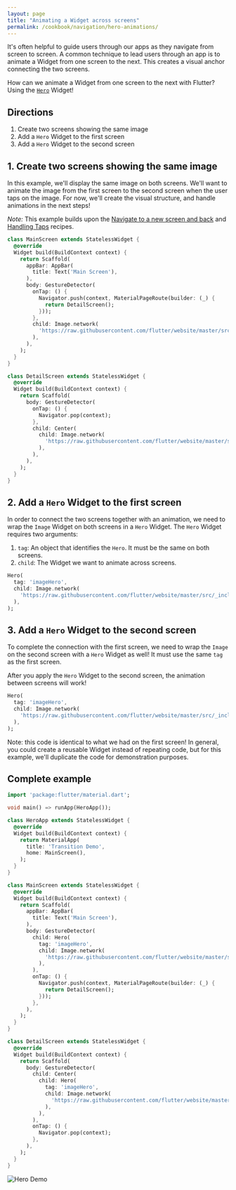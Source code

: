 ```yaml
---
layout: page
title: "Animating a Widget across screens"
permalink: /cookbook/navigation/hero-animations/
---
```


It's often helpful to guide users through our apps as they navigate from screen
to screen. A common technique to lead users through an app is to animate a 
Widget from one screen to the next. This creates a visual anchor connecting
the two screens.

How can we animate a Widget from one screen to the next with Flutter? Using the 
[`Hero`](https://docs.flutter.io/flutter/widgets/Hero-class.html) Widget!  

## Directions

  1. Create two screens showing the same image
  2. Add a `Hero` Widget to the first screen
  3. Add a `Hero` Widget to the second screen

## 1. Create two screens showing the same image

In this example, we'll display the same image on both screens. We'll want to 
animate the image from the first screen to the second screen when the user taps 
on the image. For now, we'll create the visual structure, and handle animations 
in the next steps!

*Note:* This example builds upon the 
[Navigate to a new screen and back](/cookbook/navigation/navigation-basics/) 
and [Handling Taps](/cookbook/gestures/handling-taps/) recipes. 

```dart
class MainScreen extends StatelessWidget {
  @override
  Widget build(BuildContext context) {
    return Scaffold(
      appBar: AppBar(
        title: Text('Main Screen'),
      ),
      body: GestureDetector(
        onTap: () {
          Navigator.push(context, MaterialPageRoute(builder: (_) {
            return DetailScreen();
          }));
        },
        child: Image.network(
          'https://raw.githubusercontent.com/flutter/website/master/src/_includes/code/layout/lakes/images/lake.jpg',
        ),
      ),
    );
  }
}

class DetailScreen extends StatelessWidget {
  @override
  Widget build(BuildContext context) {
    return Scaffold(
      body: GestureDetector(
        onTap: () {
          Navigator.pop(context);
        },
        child: Center(
          child: Image.network(
            'https://raw.githubusercontent.com/flutter/website/master/src/_includes/code/layout/lakes/images/lake.jpg',
          ),
        ),
      ),
    );
  }
}
```

## 2. Add a `Hero` Widget to the first screen

In order to connect the two screens together with an animation, we need to wrap
the `Image` Widget on both screens in a `Hero` Widget. The `Hero` Widget 
requires two arguments:

  1. `tag`: An object that identifies the `Hero`. It must be the same on both 
  screens.
  2. `child`: The Widget we want to animate across screens.
  
<!-- skip -->
```dart
Hero(
  tag: 'imageHero',
  child: Image.network(
    'https://raw.githubusercontent.com/flutter/website/master/src/_includes/code/layout/lakes/images/lake.jpg',
  ),
);
```  

## 3. Add a `Hero` Widget to the second screen

To complete the connection with the first screen, we need to wrap the `Image` 
on the second screen with a `Hero` Widget as well! It must use the same `tag` 
as the first screen.

After you apply the `Hero` Widget to the second screen, the animation between 
screens will work!

<!-- skip -->
```dart
Hero(
  tag: 'imageHero',
  child: Image.network(
    'https://raw.githubusercontent.com/flutter/website/master/src/_includes/code/layout/lakes/images/lake.jpg',
  ),
);
```

Note: this code is identical to what we had on the first screen! In general, you 
could create a reusable Widget instead of repeating code, but for this example, 
we'll duplicate the code for demonstration purposes.

## Complete example

```dart
import 'package:flutter/material.dart';

void main() => runApp(HeroApp());

class HeroApp extends StatelessWidget {
  @override
  Widget build(BuildContext context) {
    return MaterialApp(
      title: 'Transition Demo',
      home: MainScreen(),
    );
  }
}

class MainScreen extends StatelessWidget {
  @override
  Widget build(BuildContext context) {
    return Scaffold(
      appBar: AppBar(
        title: Text('Main Screen'),
      ),
      body: GestureDetector(
        child: Hero(
          tag: 'imageHero',
          child: Image.network(
            'https://raw.githubusercontent.com/flutter/website/master/src/_includes/code/layout/lakes/images/lake.jpg',
          ),
        ),
        onTap: () {
          Navigator.push(context, MaterialPageRoute(builder: (_) {
            return DetailScreen();
          }));
        },
      ),
    );
  }
}

class DetailScreen extends StatelessWidget {
  @override
  Widget build(BuildContext context) {
    return Scaffold(
      body: GestureDetector(
        child: Center(
          child: Hero(
            tag: 'imageHero',
            child: Image.network(
              'https://raw.githubusercontent.com/flutter/website/master/src/_includes/code/layout/lakes/images/lake.jpg',
            ),
          ),
        ),
        onTap: () {
          Navigator.pop(context);
        },
      ),
    );
  }
}
```

![Hero Demo](/images/cookbook/hero.gif)